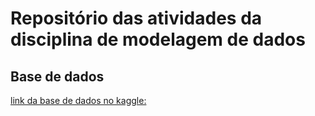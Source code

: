 # Repositório das atividades da disciplina de modelagem de dados

## Base de dados
[link da base de dados no kaggle:](https://www.kaggle.com/datasets/davidcariboo/player-scores)
